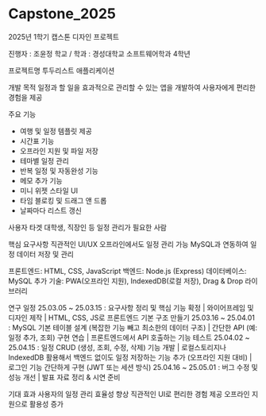 # Capstone_2025
2025년 1학기 캡스톤 디자인 프로젝트

진행자 : 조윤정
학교 / 학과 : 경성대학교 소프트웨어학과 4학년

프로젝트명
투두리스트 애플리케이션

개발 목적
일정과 할 일을 효과적으로 관리할 수 있는 앱을 개발하여 사용자에게 편리한 경험을 제공

주요 기능
- 여행 및 일정 템플릿 제공
- 시간표 기능
- 오프라인 지원 및 파일 저장
- 테마별 일정 관리
- 반복 일정 및 자동완성 기능
- 메모 추가 기능
- 미니 위젯 스타일 UI
- 타임 블로킹 및 드래그 앤 드롭
- 날짜마다 리스트 갱신

사용자 타겟
대학생, 직장인 등 일정 관리가 필요한 사람

핵심 요구사항
직관적인 UI/UX
오프라인에서도 일정 관리 가능
MySQL과 연동하여 일정 데이터 저장 및 관리

프론트엔드: HTML, CSS, JavaScript
백엔드: Node.js (Express)
데이터베이스: MySQL
추가 기술: PWA(오프라인 지원), IndexedDB(로컬 저장), Drag & Drop 라이브러리

연구 일정
25.03.05 ~ 25.03.15 : 요구사항 정리 및 핵심 기능 확정 | 와이어프레임 및 디자인 제작 | HTML, CSS, JS로 프론트엔드 기본 구조 만들기
25.03.16 ~ 25.04.01 : MySQL 기본 테이블 설계 (복잡한 기능 빼고 최소한의 데이터 구조) | 간단한 API (예: 일정 추가, 조회) 구현 연습 | 프론트엔드에서 API 호출하는 기능 테스트
25.04.02 ~ 25.04.15 : 일정 CRUD (생성, 조회, 수정, 삭제) 기능 개발 | 로컬스토리지나 IndexedDB 활용해서 백엔드 없이도 일정 저장하는 기능 추가 (오프라인 지원 대비) | 로그인 기능 간단하게 구현 (JWT 또는 세션 방식)
25.04.16 ~ 25.05.01 : 버그 수정 및 성능 개선 | 발표 자료 정리 & 시연 준비

기대 효과
사용자의 일정 관리 효율성 향상
직관적인 UI로 편리한 경험 제공
오프라인 지원으로 활용성 증가
